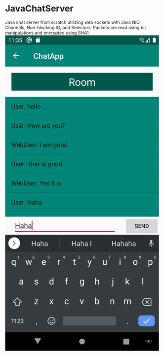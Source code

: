 # JavaChatServer
Java chat server from scratch utilizing web sockets with Java NIO Channels, Non-blocking IO, and Selectors. Packets are read using bit manipulations and encrypted using SHA1. 
<img src="AndroidApp/Chat Room with Messages.png">
